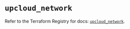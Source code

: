 # `upcloud_network`

Refer to the Terraform Registry for docs: [`upcloud_network`](https://registry.terraform.io/providers/upcloudltd/upcloud/4.0.0/docs/resources/network).
